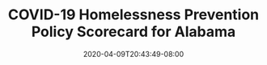 ---
title: "COVID-19 Homelessness Prevention Policy Scorecard for Alabama"
date: 2020-04-09T20:43:49-08:00
layout: single
type: covid-policy-rankings
state_abbrev: al # use state abbreviation.
state_title: Alabama
photoCredit:
hasSubnav: true
socialDescription: COVID-19 Homelessness Prevention Policy Scorecard for Alabama
description: See how Alabama ranks in our nationwide scorecard of homelessness prevention policies in response to COVID-19.
url: /covid-policy-rankings/al
aliases:
    - /covid-policy-rankings/al
    - /covid-policy-rankings/alabama
    - /es/covid-policy-rankings/al
    - /es/covid-policy-rankings/alabama
---